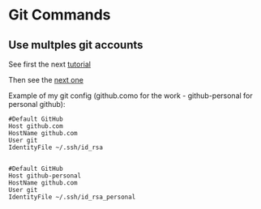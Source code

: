 # Git Commands

## Use multples git accounts

See first the next [tutorial](https://platzi.com/tutoriales/1557-git-github/4067-configurar-llaves-ssh-en-git-y-github/)

Then see the [next one](https://www.damianculotta.com.ar/control-de-versiones/usando-multiples-cuentas-en-github/)

Example of my git config (github.como for the work - github-personal for personal github):

```
#Default GitHub
Host github.com
HostName github.com
User git
IdentityFile ~/.ssh/id_rsa


#Default GitHub
Host github-personal
HostName github.com
User git
IdentityFile ~/.ssh/id_rsa_personal
```
